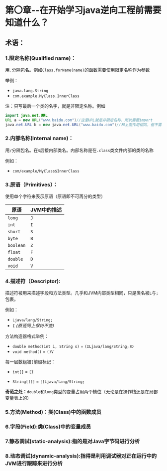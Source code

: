 # 第〇章--在开始学习java逆向工程前需要知道什么？

## 术语：

### 1.限定名称(Qualified name)：

用``.``分隔包名。例如`Class.forName(name)`的函数需要使用限定名称作为参数

举例：

- `java.lang.String`
- `com.example.MyClass.InnerClass`

注：只写最后一个类的名字，就是非限定名称。例如

```java
import java.net.URL
URL a = new URL("www.baidu.com")//这里URL就是非限定名称，所以需要import
java.net.URL b = new java.net.URL("www.baidu.com")//和上面作用相同，但不需要import
```

  

  

### 2.内部名称(Internal name)：

用`/`分隔包名。在`$`后接内部类名。内部名称是在`.class`类文件内部的类的名称

例如：

- `com/example/MyClass$InnerClass`

  

  

### 3.原语（Primitives）：

使用单个字符来表示原语（原语即不可再分的类型）

| 原语      | JVM中的描述 |
| --------- | ----------- |
| `long`    | `J`         |
| `int`     | `I`         |
| `short`   | `S`         |
| `byte`    | `B`         |
| `boolean` | `Z`         |
| `float`   | `F`         |
| `double`  | `D`         |
| `void`    | `V`         |

  

  

### 4.描述符（Descriptor):

描述符被用来描述字段和方法类型。几乎和JVM内部类型相同，只是类名被`L`与`;`包裹。

例如：

- `Ljava/lang/String;`
- `I` *(原语同上保持不变)*

方法构造器格式举例：

- `double method(int i, String s)` = `(ILjava/lang/String;)D`
- `void method()` = `()V`

每一层数组被`[`前缀标记：

- `int[]` = `[I`

- `String[][]` = `[[Ljava/lang/String;`

**奇葩之处：**`double`和`long`类型的变量占用两个槽位（无论是在操作栈还是在局部变量表上的）

  

### 5.方法(Method)：类(Class)中的函数成员

  

  

### 6.字段(Field):类(Class)中的变量成员

  

  

### 7.静态调试(static-analysis):指的是对Java字节码进行分析

  

  

### 8.动态调试(dynamic-analysis):指得是利用调试器对正在运行中的JVM进行跟踪来进行分析



